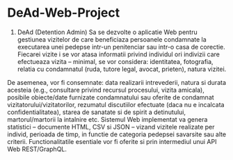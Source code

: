 # DeAd-Web-Project

1. DeAd (Detention Admin)
Sa se dezvolte o aplicatie Web pentru gestiunea vizitelor de care beneficiaza persoanele condamnate la executarea unei pedepse intr-un penitenciar sau intr-o casa de corectie. Fiecarei vizite i se vor atasa informatii privind individul ori indivizii care efectueaza vizita – minimal, se vor considera: identitatea, fotografia, relatia cu condamnatul (ruda, tutore legal, avocat, prieten), natura vizitei.


De asemenea, vor fi consemnate: data realizarii intrevederii, natura si durata acesteia (e.g., consultare privind recursul procesului, vizita amicala), posibile obiecte/date furnizate condamnatului sau oferite de condamnat vizitatorului/vizitatorilor, rezumatul discutiilor efectuate (daca nu e incalcata confidentialitatea), starea de sanatate si de spirit a detinutului, martorul/martorii la intalnire etc. Sistemul Web implementat va genera statistici – documente HTML, CSV si JSON – vizand vizitele realizate per individ, perioada de timp, in functie de categoria pedepsei savarsite sau alte criterii. Functionalitatile esentiale vor fi oferite si prin intermediul unui API Web REST/GraphQL.
